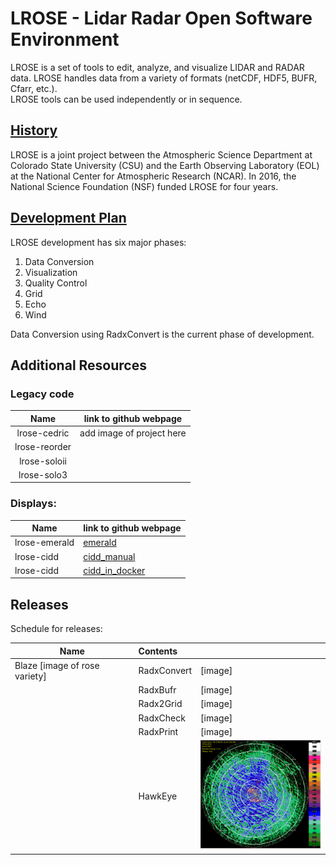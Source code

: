 # LROSE - Lidar Radar Open Software Environment

LROSE is a set of tools to edit, analyze, and visualize LIDAR and RADAR 
data.  LROSE handles data from a variety of formats (netCDF, HDF5, BUFR, Cfarr, etc.).  
LROSE tools can be used independently or in sequence.    
  
## [History](https://www.eol.ucar.edu/content/lidar-radar-open-software-environment)

LROSE is a joint project between the Atmospheric Science Department at Colorado State University (CSU) and the Earth Observing 
Laboratory (EOL) at the National Center for Atmospheric Research (NCAR). 
In 2016, the National Science Foundation (NSF) funded LROSE for four years.

 
## [Development Plan](docs/plan_draft.md)

LROSE development has six major phases:
1. Data Conversion
2. Visualization
3. Quality Control 
4. Grid
5. Echo
6. Wind

 Data Conversion using RadxConvert is the current phase of development. 

## Additional Resources

### Legacy code

| Name | link to github webpage |
|:-----:|:-------------------------:|
| lrose-cedric |  add image of project here  |
| lrose-reorder | |
| lrose-soloii | |
| lrose-solo3  | |


### Displays:

| Name | link to github webpage |
|------|------------------------|
| lrose-emerald | [emerald](https://github.com/ncar/lrose-emerald) |
| lrose-cidd| [cidd_manual](https://ncar.github.io/lrose-docs/cidd/user_manual/CIDD_manual.html) |
| lrose-cidd| [cidd_in_docker](./cidd/docker/README.md) |



## Releases
Schedule for releases:

| Name       |  Contents |  |
|------------|:--------------------|:----------|
| Blaze [image of rose variety] | RadxConvert |[image]|
|               | RadxBufr |[image]|
|               | Radx2Grid |[image]|
|               | RadxCheck |[image]|
|               | RadxPrint |[image]|
|               | HawkEye |<img src="docs/images/hawkeye_screen_shot.png" width="200">|
